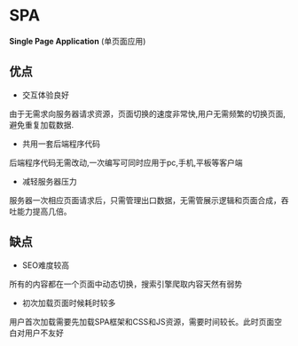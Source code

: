 # SPA

**Single Page Application** (单页面应用)

## 优点

* 交互体验良好

由于无需求向服务器请求资源，页面切换的速度非常快,用户无需频繁的切换页面,避免重复加载数据.

* 共用一套后端程序代码

后端程序代码无需改动,一次编写可同时应用于pc,手机,平板等客户端

* 减轻服务器压力

服务器一次相应页面请求后，只需管理出口数据，无需管展示逻辑和页面合成，吞吐能力提高几倍。

## 缺点

* SEO难度较高

所有的内容都在一个页面中动态切换，搜索引擎爬取内容天然有弱势

* 初次加载页面时候耗时较多

用户首次加载需要先加载SPA框架和CSS和JS资源，需要时间较长。此时页面空白对用户不友好
